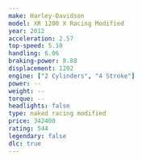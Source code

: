 ```yaml
---
make: Harley-Davidson
model: XR 1200 X Racing Modified
year: 2012
acceleration: 2.57
top-speed: 5.10
handling: 6.06
braking-power: 8.88
displacement: 1202
engine: ["2 Cylinders", "4 Stroke"]
power: --
weight: --
torque: --
headlights: false
type: naked racing modified
price: 342400
rating: 544
legendary: false
dlc: true
---
```

